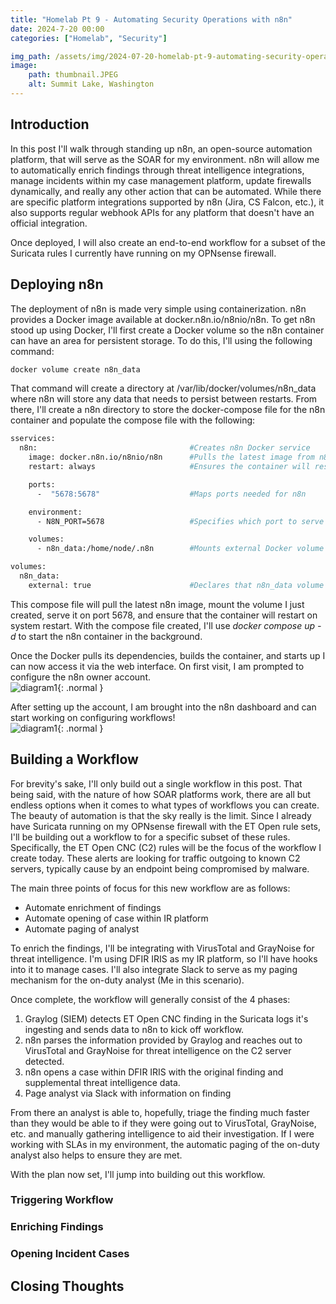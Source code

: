 ```yaml
---
title: "Homelab Pt 9 - Automating Security Operations with n8n"
date: 2024-7-20 00:00
categories: ["Homelab", "Security"]

img_path: /assets/img/2024-07-20-homelab-pt-9-automating-security-operations-with-n8n
image:
    path: thumbnail.JPEG
    alt: Summit Lake, Washington
---
```

## Introduction
In this post I'll walk through standing up n8n, an open-source automation platform, that will serve as the SOAR for my environment. n8n will allow me to automatically enrich findings through threat intelligence integrations, manage incidents within my case management platform, update firewalls dynamically, and really any other action that can be automated. While there are specific platform integrations supported by n8n (Jira, CS Falcon, etc.), it also supports regular webhook APIs for any platform that doesn't have an official integration.

Once deployed, I will also create an end-to-end workflow for a subset of the Suricata rules I currently have running on my OPNsense firewall.

## Deploying n8n
The deployment of n8n is made very simple using containerization. n8n provides a Docker image available at docker.n8n.io/n8nio/n8n. To get n8n stood up using Docker, I'll first create a Docker volume so the n8n container can have an area for persistent storage. To do this, I'll using the following command:
```bash
docker volume create n8n_data
```

That command will create a directory at /var/lib/docker/volumes/n8n_data where n8n will store any data that needs to persist between restarts. From there, I'll create a n8n directory to store the docker-compose file for the n8n container and populate the compose file with the following:
```bash
sservices:
  n8n:                                  #Creates n8n Docker service
    image: docker.n8n.io/n8nio/n8n      #Pulls the latest image from n8n
    restart: always                     #Ensures the container will restart if the host system restarts 

    ports:
      -  "5678:5678"                    #Maps ports needed for n8n

    environment:
      - N8N_PORT=5678                   #Specifies which port to serve n8n on

    volumes:
      - n8n_data:/home/node/.n8n        #Mounts external Docker volume for persistent storage

volumes:
  n8n_data:
    external: true                      #Declares that n8n_data volume is external
```

This compose file will pull the latest n8n image, mount the volume I just created, serve it on port 5678, and ensure that the container will restart on system restart. With the compose file created, I'll use *docker compose up -d* to start the n8n container in the background.  

Once the Docker pulls its dependencies, builds the container, and starts up I can now access it via the web interface. On first visit, I am prompted to configure the n8n owner account.  
![diagram1](1.png){: .normal }  

After setting up the account, I am brought into the n8n dashboard and can start working on configuring workflows!  
![diagram1](2.png){: .normal }  

## Building a Workflow
For brevity's sake, I'll only build out a single workflow in this post. That being said, with the nature of how SOAR platforms work, there are all but endless options when it comes to what types of workflows you can create. The beauty of automation is that the sky really is the limit. Since I already have Suricata running on my OPNsense firewall with the ET Open rule sets, I'll be building out a workflow to for a specific subset of these rules. Specifically, the ET Open CNC (C2) rules will be the focus of the workflow I create today. These alerts are looking for traffic outgoing to known C2 servers, typically cause by an endpoint being compromised by malware. 

The main three points of focus for this new workflow are as follows:
* Automate enrichment of findings
* Automate opening of case within IR platform
* Automate paging of analyst

To enrich the findings, I'll be integrating with VirusTotal and GrayNoise for threat intelligence. I'm using DFIR IRIS as my IR platform, so I'll have hooks into it to manage cases. I'll also integrate Slack to serve as my paging mechanism for the on-duty analyst (Me in this scenario).

Once complete, the workflow will generally consist of the 4 phases:
1. Graylog (SIEM) detects ET Open CNC finding in the Suricata logs it's ingesting and sends data to n8n to kick off workflow.
2. n8n parses the information provided by Graylog and reaches out to VirusTotal and GrayNoise for threat intelligence on the C2 server detected.
3. n8n opens a case within DFIR IRIS with the original finding and supplemental threat intelligence data.
4. Page analyst via Slack with information on finding

From there an analyst is able to, hopefully, triage the finding much faster than they would be able to if they were going out to VirusTotal, GrayNoise, etc. and manually gathering intelligence to aid their investigation. If I were working with SLAs in my environment, the automatic paging of the on-duty analyst also helps to ensure they are met.

With the plan now set, I'll jump into building out this workflow.

### Triggering Workflow

### Enriching Findings

### Opening Incident Cases

## Closing Thoughts
